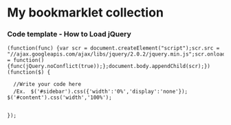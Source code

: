 # My bookmarklet collection

### Code template - How to Load jQuery

```
(function(func) {var scr = document.createElement("script");scr.src = "//ajax.googleapis.com/ajax/libs/jquery/2.0.2/jquery.min.js";scr.onload = function() {func(jQuery.noConflict(true));};document.body.appendChild(scr);})(function($) {   

  //Write your code here
  /Ex.　$('#sidebar').css({'width':'0%','display':'none'}); $('#content').css('width','100%'); 


});
```
